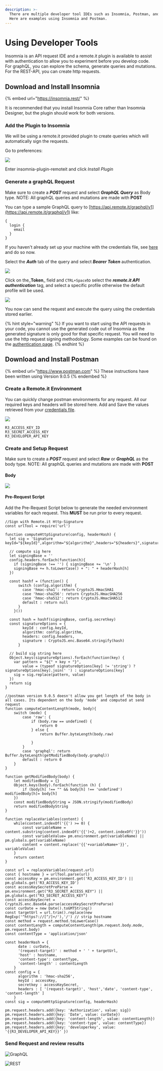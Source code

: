 ```yaml
---
description: >-
  There are multiple developer tool IDEs such as Insomnia, Postman, and Altair.
  Here are examples using Insomnia and Postman.
---
```


# Using Developer Tools

Insomnia is an API request IDE and a remote.it plugin is available to assist with authentication to allow you to experiment before you develop code.\
For graphQL, you can explore the schema, generate queries and mutations.\
For the REST-API, you can create http requests.

## Download and Install Insomnia

{% embed url="https://insomnia.rest/" %}

It is recommended that you install Insomnia Core rather than Insomnia Designer, but the plugin should work for both versions.

### Add the Plugin to Insomnia

We will be using a remote.it provided plugin to create queries which will automatically sign the requests.

Go to preferences:

![](../../.gitbook/assets/1e236728-af1d-44ae-bfa2-a9bcaf851267.png)

Enter insomnia-plugin-remoteit and click _Install Plugin_

### Generate a graphQL Request

Make sure to create a _**POST**_ request and select _**GraphQL Query**_ as Body type. NOTE: All graphQL queries and mutations are made with **POST**

You can type a sample GraphQL query to [https://api.remote.it/graphql/v1](https://api.remote.it/graphql/v1) like:

```
{
  login {
    email
  }
}
```

If you haven't already set up your machine with the credentials file, see [here](authentication.md) and do so now.

Select the _**Auth**_ tab of the query and select _**Bearer Token**_ authentication.&#x20;

![](../../.gitbook/assets/Insomnia-BearerToekn.png)

Click on the_**Token**_ field and `CTRL+Space`to select the _**remote.it API authentication**_ tag, and select a specific profile otherwise the default profile will be used.&#x20;

![](../../.gitbook/assets/Insomnia-remote.it-API.png)

You now can send the request and execute the query using the credentials stored earlier.

{% hint style="warning" %}
If you want to start using the API requests in your code, you cannot use the generated code out of Insomnia as the generated signature is only good for that specific request. You will need to use the http request signing methodology. Some examples can be found on the [authentication page](authentication.md#examples).
{% endhint %}

## Download and Install Postman

{% embed url="https://www.postman.com" %}
These instructions have been written using Version 9.0.5
{% endembed %}

### Create a Remote.it Environment

You can quickly change postman environments for any request. All our required keys and headers will be stored here. Add and Save the values retrieved from your [credentials file](authentication.md#create-a-remote.it-credentials-file).&#x20;

![](<../../.gitbook/assets/Screen Shot 2021-10-15 at 5.03.07 PM.png>)

```
R3_ACCESS_KEY_ID
R3_SECRET_ACCESS_KEY
R3_DEVELOPER_API_KEY
```

### Create and Setup Request

Make sure to create a _**POST**_ request and select _**Raw**_ or _**GraphQL**_ as the body type. NOTE: All graphQL queries and mutations are made with **POST**

#### **Body**

![](<../../.gitbook/assets/Screen Shot 2021-10-18 at 10.54.29 AM.png>)

#### Pre-Request Script

Add the Pre-Request Script below to generate the needed environment variables for each request. This **MUST** be run prior to every request.&#x20;

```
//Sign with Remote.it Http-Signature
const urlTool = require('url')

function computeHttpSignature(config, headerHash) {
  let sig = 'Signature keyId="${keyId}",algorithm="${algorithm}",headers="${headers}",signature="${signature}"'

  // compute sig here
  let signingBase = ''
  config.headers.forEach(function(h){
    if (signingBase !== '') { signingBase += '\n' }
    signingBase += h.toLowerCase() + ": " + headerHash[h]
  })

  const hashf = (function() {
      switch (config.algorithm) {
        case 'hmac-sha1': return CryptoJS.HmacSHA1
        case 'hmac-sha256': return CryptoJS.HmacSHA256
        case 'hmac-sha512': return CryptoJS.HmacSHA512
        default : return null
      }
    }())

  const hash = hashf(signingBase, config.secretkey)
  const signatureOptions = {
        keyId : config.keyId,
        algorithm: config.algorithm,
        headers: config.headers,
        signature : CryptoJS.enc.Base64.stringify(hash)
      }

  // build sig string here
  Object.keys(signatureOptions).forEach(function(key) {
    var pattern = "${" + key + "}",
        value = (typeof signatureOptions[key] != 'string') ? signatureOptions[key].join(' ') : signatureOptions[key]
    sig = sig.replace(pattern, value)
  })
  return sig
}

//postman version 9.0.5 doesn't allow you get length of the body in all cases. Its dependent on the body 'mode' and computed at send request
function computeContentLength(mode, body){
    switch (mode) {
        case 'raw': { 
            if (body.raw == undefined) {
                return 0
            } else {
                return Buffer.byteLength(body.raw)
                
            }
        }
        case 'graphql': return Buffer.byteLength(getModifiedBody(body.graphql))
        default : return 0
    }  
}

function getModifiedBody(body) {
    let modifiedBody = {}
    Object.keys(body).forEach(function (h) {
        if (body[h] !== "" && body[h] !== 'undefined') modifiedBody[h]= body[h]
    })
    const modifiedBodyString = JSON.stringify(modifiedBody)
    return modifiedBodyString
}

function replaceVariables(content) {
    while(content.indexOf('{{') >= 0) {
        const variableName = content.substring(content.indexOf('{{')+2, content.indexOf('}}'))
        const variableValue= pm.environment.get(variableName) || pm.globals.get(variableName)
        content = content.replace('{{'+variableName+'}}', variableValue)
    }
    return content
}

const url = replaceVariables(request.url)
const { hostname } = urlTool.parse(url)
const accessKey = pm.environment.get('R3_ACCESS_KEY_ID') || pm.globals.get('R3_ACCESS_KEY_ID')
const accessKeySecretPreParse = pm.environment.get("R3_SECRET_ACCESS_KEY") || pm.globals.get("R3_SECRET_ACCESS_KEY")
const accessKeySecret = CryptoJS.enc.Base64.parse(accessKeySecretPreParse)
const curDate = new Date().toGMTString()
const targetUrl = url.trim().replace(new RegExp('^https?://[^/]+/'),'/') // strip hostname
const method = request.method.toLowerCase()
const contentLength = computeContentLength(pm.request.body.mode, pm.request.body)
const contentType = 'application/json'

const headerHash = {
      date : curDate,
      '(request-target)' : method + ' ' + targetUrl,
      'host' : hostname,
      'content-type': contentType,
      'content-length' : contentLength
    }
const config = {
      algorithm : 'hmac-sha256',
      keyId : accessKey,
      secretkey : accessKeySecret,
      headers : [ '(request-target)', 'host','date', 'content-type', 'content-length' ]
    }
const sig = computeHttpSignature(config, headerHash)

pm.request.headers.add({key: 'Authorization', value: sig})
pm.request.headers.add({key: 'Date', value: curDate})
pm.request.headers.add({key: 'content-length', value: contentLength})
pm.request.headers.add({key: 'content-type', value: contentType})
pm.request.headers.add({key: 'developerkey', value: '{{R3_DEVELOPER_API_KEY}}' })
```

### Send Request and review results

![GraphQL](<../../.gitbook/assets/Screen Shot 2021-10-18 at 10.58.45 AM.png>)

![REST](<../../.gitbook/assets/Screen Shot 2021-10-18 at 11.03.31 AM.png>)

